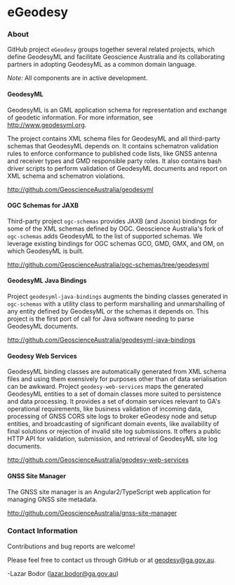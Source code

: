 # eGeodesy

### About

GitHub project `eGeodesy` groups together several related projects, which
define GeodesyML and facilitate Geoscience Australia and its collaborating
partners in adopting GeodesyML as a common domain language.

<!-- TODO: fix this diagram

The following dependency diagram and the brief descriptions below give an overview.

![Github Project Overview Diagram](http://g.gravizo.com/svg?
@startuml;
[GML] <<XML Schema>>;
[GeodesyML] <<XML Schema>>;
[GeodesyML] - -> GML;
[OGC Schemas Java Bindings] <<Java Library>> as OGC;
[OGC] - -> GeodesyML;
[GeodesyML Java Bindings] <<Java Library>> as Bindings;
[Bindings] - -> [OGC];
[Geodesy Web Services] <<HTTP API>> as Web;
[Web] - -> [Bindings];
@enduml;
)

-->

*Note:* All components are in active development.

#### GeodesyML

GeodesyML is an GML application schema for representation and exchange of
geodetic information. For more information, see http://www.geodesyml.org.

The project contains XML schema files for GeodesyML and all third-party schemas
that GeodesyML depends on. It contains schematron validation rules to enforce
conformance to published code lists, like GNSS antenna and receiver types and
GMD responsible party roles. It also contains bash driver scripts to perform
validation of GeodesyML documents and report on XML schema and schematron
violations.

http://github.com/GeoscienceAustralia/geodesyml


#### OGC Schemas for JAXB

Third-party project `ogc-schemas` provides JAXB (and Jsonix) bindings for some of the XML
schemas defined by OGC. Geoscience Australia's fork of `ogc-schemas` adds
GeodesyML to the list of supported schemas. We leverage existing bindings for
OGC schemas GCO, GMD, GMX, and OM, on which GeodesyML is built.

http://github.com/GeoscienceAustralia/ogc-schemas/tree/geodesyml

#### GeodesyML Java Bindings

Project `geodesyml-java-bindings` augments the binding classes
generated in `ogc-schemas` with a utility class to perform marshalling and
unmarshalling of any entity defined by GeodesyML or the schemas it depends on.
This project is the first port of call for Java software needing to parse
GeodesyML documents.

http://github.com/GeoscienceAustralia/geodesyml-java-bindings

#### Geodesy Web Services

GeodesyML binding classes are automatically generated from XML schema files and
using them exensively for purposes other than of data serialisation can be
awkward. Project `geodesy-web-services` maps the generated GeodesyML entities
to a set of domain classes more suited to persistence and data processing.
It provides a set of domain services relevant to GA's operational requirements,
like business validation of incoming data, processing of GNSS CORS site logs to
broker eGeodesy node and setup entities, and broadcasting of significant domain
events, like availability of final solutions or rejection of invalid site log
submissions. It offers a public HTTP API for validation, submission, and retrieval of
GeodesyML site log documents.

http://github.com/GeoscienceAustralia/geodesy-web-services

#### GNSS Site Manager

The GNSS site manager is an Angular2/TypeScript web application for managing GNSS site metadata.

http://github.com/GeoscienceAustralia/gnss-site-manager

### Contact Information

Contributions and bug reports are welcome!

Please feel free to contact us through GitHub or at geodesy@ga.gov.au.

-Lazar Bodor (lazar.bodor@ga.gov.au)






